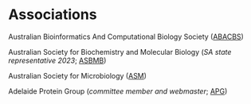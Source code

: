 # Associations

Australian Bioinformatics And Computational Biology Society 
([ABACBS](https://www.abacbs.org))

Australian Society for Biochemistry and Molecular Biology 
(_SA state representative 2023_; [ASBMB](https://www.asbmb.org.au))

Australian Society for Microbiology 
([ASM](https://www.theasm.org.au/))

Adelaide Protein Group 
(_committee member and webmaster_; [APG](https://apg.asn.au))